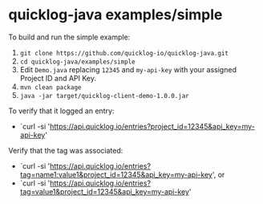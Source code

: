# quicklog-java examples/simple

To build and run the simple example:

1. `git clone https://github.com/quicklog-io/quicklog-java.git`
2. `cd quicklog-java/examples/simple`
3. Edit `Demo.java` replacing `12345` and `my-api-key` with your assigned Project ID and API Key.
4. `mvn clean package`
5. `java -jar target/quicklog-client-demo-1.0.0.jar`

To verify that it logged an entry:

- `curl -si 'https://api.quicklog.io/entries?project_id=12345&api_key=my-api-key'

Verify that the tag was associated:

- `curl -si 'https://api.quicklog.io/entries?tag=name1:value1&project_id=12345&api_key=my-api-key', or
- `curl -si 'https://api.quicklog.io/entries?tag=value1&project_id=12345&api_key=my-api-key'
